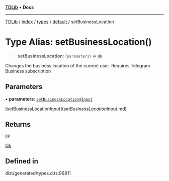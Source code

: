 [**TDLib**](../../../../../../README.md) • **Docs**

***

[TDLib](../../../../../../modules.md) / [index](../../../../../README.md) / [types](../../../README.md) / [default](../README.md) / setBusinessLocation

# Type Alias: setBusinessLocation()

> **setBusinessLocation**: (`parameters`) => [`Ok`](Ok-1.md)

Changes the business location of the current user. Requires Telegram Business subscription

## Parameters

• **parameters**: [`setBusinessLocation$Input`](setBusinessLocation$Input.md)

[setBusinessLocation$Input](setBusinessLocation$Input.md)

## Returns

[`Ok`](Ok-1.md)

[Ok](Ok-1.md)

## Defined in

dist/generated/types.d.ts:96811
